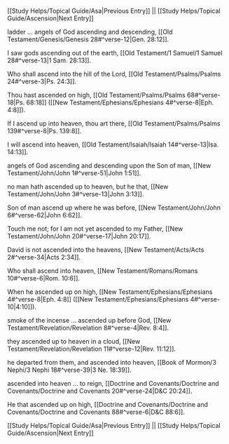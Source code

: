 [[Study Helps/Topical Guide/Asa|Previous Entry]]  ||  [[Study Helps/Topical Guide/Ascension|Next Entry]]

 ladder ... angels of God ascending and descending, [[Old Testament/Genesis/Genesis 28#^verse-12|Gen. 28:12]].

 I saw gods ascending out of the earth, [[Old Testament/1 Samuel/1 Samuel 28#^verse-13|1 Sam. 28:13]].

 Who shall ascend into the hill of the Lord, [[Old Testament/Psalms/Psalms 24#^verse-3|Ps. 24:3]].

 Thou hast ascended on high, [[Old Testament/Psalms/Psalms 68#^verse-18|Ps. 68:18]] ([[New Testament/Ephesians/Ephesians 4#^verse-8|Eph. 4:8]]).

 If I ascend up into heaven, thou art there, [[Old Testament/Psalms/Psalms 139#^verse-8|Ps. 139:8]].

 I will ascend into heaven, [[Old Testament/Isaiah/Isaiah 14#^verse-13|Isa. 14:13]].

 angels of God ascending and descending upon the Son of man, [[New Testament/John/John 1#^verse-51|John 1:51]].

 no man hath ascended up to heaven, but he that, [[New Testament/John/John 3#^verse-13|John 3:13]].

 Son of man ascend up where he was before, [[New Testament/John/John 6#^verse-62|John 6:62]].

 Touch me not; for I am not yet ascended to my Father, [[New Testament/John/John 20#^verse-17|John 20:17]].

 David is not ascended into the heavens, [[New Testament/Acts/Acts 2#^verse-34|Acts 2:34]].

 Who shall ascend into heaven, [[New Testament/Romans/Romans 10#^verse-6|Rom. 10:6]].

 When he ascended up on high, [[New Testament/Ephesians/Ephesians 4#^verse-8|Eph. 4:8]] ([[New Testament/Ephesians/Ephesians 4#^verse-10|4:10]]).

 smoke of the incense ... ascended up before God, [[New Testament/Revelation/Revelation 8#^verse-4|Rev. 8:4]].

 they ascended up to heaven in a cloud, [[New Testament/Revelation/Revelation 11#^verse-12|Rev. 11:12]].

 he departed from them, and ascended into heaven, [[Book of Mormon/3 Nephi/3 Nephi 18#^verse-39|3 Ne. 18:39]].

 ascended into heaven ... to reign, [[Doctrine and Covenants/Doctrine and Covenants/Doctrine and Covenants 20#^verse-24|D&C 20:24]].

 He that ascended up on high, [[Doctrine and Covenants/Doctrine and Covenants/Doctrine and Covenants 88#^verse-6|D&C 88:6]].

[[Study Helps/Topical Guide/Asa|Previous Entry]]  ||  [[Study Helps/Topical Guide/Ascension|Next Entry]]